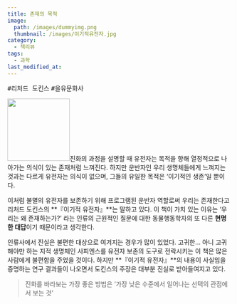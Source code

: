 ```yaml
---
title: 존재의 목적
image: 
  path: /images/dummyimg.png
  thumbnail: /images/이기적유전자.jpg
category:
  - 책리뷰
tags:
  - 과학
last_modified_at:
---
```


<kbd>#리처드 도킨스</kbd> <kbd>#을유문화사</kbd> 

<img src="https://img.ridicdn.net/cover/950000110/xxlarge" style="width: 140px" class="align-right" alt=""/>진화의 과정을 설명할 때 유전자는 목적을 향해 열정적으로 나아가는 의식이 있는 존재처럼 느껴진다. 하지만 운반자인 우리 생명체들에게 느껴지는 것과는 다르게 유전자는 의식이 없으며, 그들의 유일한 목적은 ‘이기적인 생존’일 뿐이다.

이처럼 불멸의 유전자를 보존하기 위해 프로그램된 운반자 역할로써 우리는 존재한다고 리처드 도킨스의 **『이기적 유전자』**는 말하고 있다. 이 책이 가치 있는 이유는 ‘우리는 왜 존재하는가?’ 라는 인류의 근원적인 질문에 대한 동물행동학자의 또 다른 **현명한 대답**이기 때문이라고 생각한다. 

인류사에서 진실은 불편한 대상으로 여겨지는 경우가 많이 있었다. 고귀한… 아니 고귀해야만 하는 지적 생명체인 사피엔스를 유전자 보존의 도구로 전락시키는 이 책은 많은 사람에게 불편함을 주었을 것이다. 하지만 **『이기적 유전자』**의 내용이 사실임을 증명하는 연구 결과들이 나오면서 도킨스의 주장은 대부분 진실로 받아들여지고 있다. 

> 진화를 바라보는 가장 좋은 방법은 ‘가장 낮은 수준에서 일어나는 선택의 관점에서 보는 것’ 
